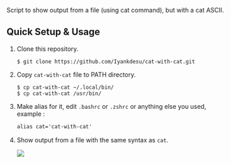 Script to show output from a file (using cat command), but with a cat ASCII.

## Quick Setup & Usage

1. Clone this repository.
   
   ```shell
   $ git clone https://github.com/Iyankdesu/cat-with-cat.git
   ```

2. Copy `cat-with-cat` file to PATH directory.
   
   ```shell
   $ cp cat-with-cat ~/.local/bin/
   $ cp cat-with-cat /usr/bin/
   ```

3. Make alias for it, edit `.bashrc` or `.zshrc` or anything else you used, example :
   
   ```scheme
   alias cat='cat-with-cat'
   ```

4. Show output from a file with the same syntax as `cat`.
   
   ![](/home/iyankdesu/Share/_Iyank/Code/Github/cat-with-cat/Screenhot.png)